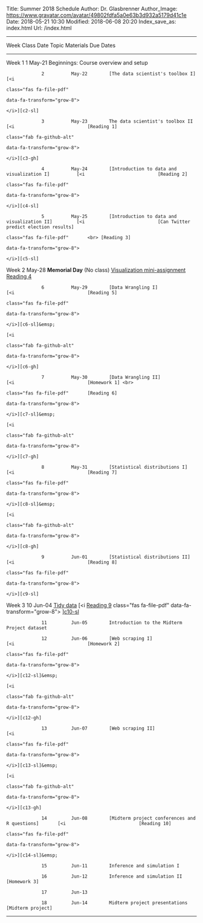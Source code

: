 Title: Summer 2018 Schedule
Author: Dr. Glasbrenner
Author_Image: https://www.gravatar.com/avatar/49802fdfa5a0e63b3d932a5179d41c1e
Date: 2018-05-21 10:30
Modified: 2018-06-08 20:20
Index_save_as: index.html
Url: /index.html

----------------------------------------------------------------------------------------------------------------------------------------------------------------------------
Week             Class      Date          Topic                                               Materials                     Due Dates
---------------- ---------- ------------- --------------------------------------------------- ----------------------------- ------------------------------------------------
Week 1           1          May-21        Beginnings: Course overview and setup

                 2          May-22        [The data scientist's toolbox I]                    [<i
                                                                                              class="fas fa-file-pdf"
                                                                                              data-fa-transform="grow-8">
                                                                                              </i>][c2-sl]

                 3          May-23        The data scientist's toolbox II                     [<i                           [Reading 1]
                                                                                              class="fab fa-github-alt" 
                                                                                              data-fa-transform="grow-8">
                                                                                              </i>][c3-gh]
                 
                 4          May-24        [Introduction to data and visualization I]          [<i                           [Reading 2]
                                                                                              class="fas fa-file-pdf"
                                                                                              data-fa-transform="grow-8">
                                                                                              </i>][c4-sl]
                 
                 5          May-25        [Introduction to data and visualization II]         [<i                           [Can Twitter predict election results]
                                                                                              class="fas fa-file-pdf"       <br> [Reading 3]
                                                                                              data-fa-transform="grow-8">
                                                                                              </i>][c5-sl]

Week 2                      May-28        **Memorial Day** (No class)                                                       [Visualization mini-assignment] <br>
                                                                                                                            [Reading 4]

                 6          May-29        [Data Wrangling I]                                  [<i                           [Reading 5]
                                                                                              class="fas fa-file-pdf"
                                                                                              data-fa-transform="grow-8">
                                                                                              </i>][c6-sl]&emsp;
                                                                                              [<i
                                                                                              class="fab fa-github-alt"
                                                                                              data-fa-transform="grow-8">
                                                                                              </i>][c6-gh]

                 7          May-30        [Data Wrangling II]                                 [<i                           [Homework 1] <br>
                                                                                              class="fas fa-file-pdf"       [Reading 6]
                                                                                              data-fa-transform="grow-8">
                                                                                              </i>][c7-sl]&emsp;
                                                                                              [<i
                                                                                              class="fab fa-github-alt"
                                                                                              data-fa-transform="grow-8">
                                                                                              </i>][c7-gh]

                 8          May-31        [Statistical distributions I]                       [<i                           [Reading 7]
                                                                                              class="fas fa-file-pdf"
                                                                                              data-fa-transform="grow-8">
                                                                                              </i>][c8-sl]&emsp;
                                                                                              [<i
                                                                                              class="fab fa-github-alt"
                                                                                              data-fa-transform="grow-8">
                                                                                              </i>][c8-gh]

                 9          Jun-01        [Statistical distributions II]                      [<i                           [Reading 8]
                                                                                              class="fas fa-file-pdf"
                                                                                              data-fa-transform="grow-8">
                                                                                              </i>][c9-sl]

Week 3           10         Jun-04        [Tidy data]                                         [<i                           [Reading 9]
                                                                                              class="fas fa-file-pdf"
                                                                                              data-fa-transform="grow-8">
                                                                                              </i>][c10-sl]&emsp;
                                                                                              [<i
                                                                                              class="fab fa-github-alt"
                                                                                              data-fa-transform="grow-8">
                                                                                              </i>][c10-gh]

                 11         Jun-05        Introduction to the Midterm Project dataset

                 12         Jun-06        [Web scraping I]                                    [<i                           [Homework 2]
                                                                                              class="fas fa-file-pdf"
                                                                                              data-fa-transform="grow-8">
                                                                                              </i>][c12-sl]&emsp;
                                                                                              [<i
                                                                                              class="fab fa-github-alt"
                                                                                              data-fa-transform="grow-8">
                                                                                              </i>][c12-gh]

                 13         Jun-07        [Web scraping II]                                   [<i
                                                                                              class="fas fa-file-pdf"
                                                                                              data-fa-transform="grow-8">
                                                                                              </i>][c13-sl]&emsp;
                                                                                              [<i
                                                                                              class="fab fa-github-alt"
                                                                                              data-fa-transform="grow-8">
                                                                                              </i>][c13-gh]

                 14         Jun-08        [Midterm project conferences and R questions]       [<i                           [Reading 10]
                                                                                              class="fas fa-file-pdf"
                                                                                              data-fa-transform="grow-8">
                                                                                              </i>][c14-sl]&emsp;

                 15         Jun-11        Inference and simulation I

                 16         Jun-12        Inference and simulation II                                                       [Homework 3]

                 17         Jun-13

                 18         Jun-14        Midterm project presentations                                                     [Midterm project]

----------------------------------------------------------------------------------------------------------------------------------------------------------------------------

[c2-sl]:                                       /doc/class02_slides.pdf
[c3-gh]:                                       https://classroom.github.com/a/IQ7xlc4W
[c4-sl]:                                       /doc/class04_slides.pdf
[c5-sl]:                                       /doc/class05_slides.pdf
[c6-sl]:                                       /doc/class06_slides.pdf
[c6-gh]:                                       https://classroom.github.com/a/eF7HdfVO
[c7-sl]:                                       /doc/class07_slides.pdf
[c7-gh]:                                       https://classroom.github.com/a/eF7HdfVO
[c8-sl]:                                       /doc/class08_slides.pdf
[c8-gh]:                                       https://classroom.github.com/a/eF7HdfVO
[c9-sl]:                                       /doc/class09_slides.pdf
[c10-sl]:                                      /doc/class10_slides.pdf
[c10-gh]:                                      https://classroom.github.com/a/SKb0g-iN
[c12-sl]:                                      /doc/class12_slides.pdf
[c12-gh]:                                      https://classroom.github.com/a/l9662GMD
[c13-sl]:                                      /doc/class13_slides.pdf
[c13-gh]:                                      https://classroom.github.com/a/l9662GMD
[c14-sl]:                                      /doc/class14_slides.pdf
[Reading 1]:                                   /assignments/reading-1/
[Reading 2]:                                   /assignments/reading-2/
[Reading 3]:                                   /assignments/reading-3/
[Reading 4]:                                   /assignments/reading-4/
[Reading 5]:                                   /assignments/reading-5/
[Reading 6]:                                   /assignments/reading-6/
[Reading 7]:                                   /assignments/reading-7/
[Reading 8]:                                   /assignments/reading-8/
[Reading 9]:                                   /assignments/reading-9/
[Reading 10]:                                  /assignments/reading-10/
[Homework 1]:                                  /assignments/homework-1/
[Homework 2]:                                  /assignments/homework-2/
[Homework 3]:                                  /assignments/homework-3/
[Midterm project]:                             /assignments/midterm-project/
[The data scientist's toolbox I]:              /materials/class-2/
[Introduction to data and visualization I]:    /materials/class-4/
[Introduction to data and visualization II]:   /materials/class-5/
[Data Wrangling I]:                            /materials/class-6/
[Data Wrangling II]:                           /materials/class-7/
[Statistical distributions I]:                 /materials/class-8/
[Statistical distributions II]:                /materials/class-9/
[Tidy data]:                                   /materials/class-10/
[Web scraping I]:                              /materials/class-12/
[Web scraping II]:                             /materials/class-13/
[Midterm project conferences and R questions]: /materials/class-14/
[Can Twitter predict election results]:        /assignments/can-twitter-predict-election-results-mini-assignment/
[Visualization mini-assignment]:               /assignments/visualization-mini-assignment/
